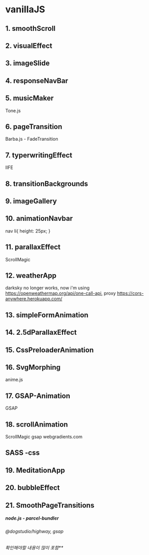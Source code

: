 # vanillaJS

## 1. smoothScroll

## 2. visualEffect

## 3. imageSlide

## 4. responseNavBar

## 5. musicMaker
Tone.js

## 6. pageTransition
Barba.js - FadeTransition

## 7. typerwritingEffect
IIFE

## 8. transitionBackgrounds

## 9. imageGallery

## 10. animationNavbar
nav li{ height: 25px; } 

## 11. parallaxEffect
ScrollMagic

## 12. weatherApp
 darksky no longer works, 
 now i'm using https://openweathermap.org/api/one-call-api, 
 proxy https://cors-anywhere.herokuapp.com/

 ## 13. simpleFormAnimation
 
 ## 14. 2.5dParallaxEffect

 ## 15. CssPreloaderAnimation

 ## 16. SvgMorphing
 anime.js

 ## 17. GSAP-Animation
 GSAP
 
 ## 18. scrollAnimation
 ScrollMagic
 gsap
 webgradients.com

 ## SASS -css

 ## 19. MeditationApp

 ## 20. bubbleEffect

 ## 21. SmoothPageTransitions
 ##### node.js - parcel-bundler
 ###### @dogstudio/highway, gsap
 ###### 확인해야할 내용이 많이 포함**
